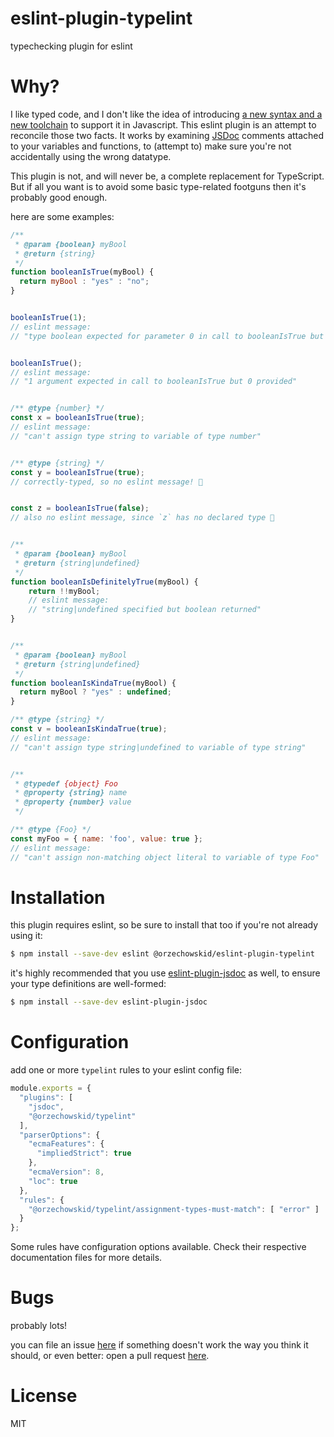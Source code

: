 # eslint-plugin-typelint
typechecking plugin for eslint

# Why?
I like typed code, and I don't like the idea of introducing [a new syntax and a new toolchain](https://www.typescriptlang.org/) to support it in Javascript.  This eslint plugin is an attempt to reconcile those two facts.  It works by examining [JSDoc](https://jsdoc.app/) comments attached to your variables and functions, to (attempt to) make sure you're not accidentally using the wrong datatype.

This plugin is not, and will never be, a complete replacement for TypeScript.  But if all you want is to avoid some basic type-related footguns then it's probably good enough.

here are some examples:

```javascript
/**
 * @param {boolean} myBool
 * @return {string}
 */
function booleanIsTrue(myBool) {
  return myBool : "yes" : "no";
}


booleanIsTrue(1);
// eslint message:
// "type boolean expected for parameter 0 in call to booleanIsTrue but number provided"


booleanIsTrue();
// eslint message:
// "1 argument expected in call to booleanIsTrue but 0 provided"


/** @type {number} */
const x = booleanIsTrue(true);
// eslint message:
// "can't assign type string to variable of type number"


/** @type {string} */
const y = booleanIsTrue(true);
// correctly-typed, so no eslint message! 🎉


const z = booleanIsTrue(false);
// also no eslint message, since `z` has no declared type 🤔


/**
 * @param {boolean} myBool
 * @return {string|undefined}
 */
function booleanIsDefinitelyTrue(myBool) {
    return !!myBool;
    // eslint message:
    // "string|undefined specified but boolean returned"
}


/**
 * @param {boolean} myBool
 * @return {string|undefined}
 */
function booleanIsKindaTrue(myBool) {
  return myBool ? "yes" : undefined;
}

/** @type {string} */
const v = booleanIsKindaTrue(true);
// eslint message:
// "can't assign type string|undefined to variable of type string"


/**
 * @typedef {object} Foo
 * @property {string} name
 * @property {number} value
 */

/** @type {Foo} */
const myFoo = { name: 'foo', value: true };
// eslint message:
// "can't assign non-matching object literal to variable of type Foo"
```

# Installation
this plugin requires eslint, so be sure to install that too if you're not already using it:
```bash
$ npm install --save-dev eslint @orzechowskid/eslint-plugin-typelint
```
it's highly recommended that you use [eslint-plugin-jsdoc](https://github.com/gajus/eslint-plugin-jsdoc) as well, to ensure your type definitions are well-formed:
```bash
$ npm install --save-dev eslint-plugin-jsdoc
```

# Configuration
add one or more `typelint` rules to your eslint config file:

```javascript
module.exports = {
  "plugins": [
    "jsdoc",
    "@orzechowskid/typelint"
  ],
  "parserOptions": {
    "ecmaFeatures": {
      "impliedStrict": true
    },
    "ecmaVersion": 8,
    "loc": true
  },
  "rules": {
    "@orzechowskid/typelint/assignment-types-must-match": [ "error" ]
  }
};
```

Some rules have configuration options available.  Check their respective documentation files for more details.

# Bugs
probably lots!

you can file an issue [here](https://github.com/orzechowskid/eslint-plugin-typelint/issues) if something doesn't work the way you think it should, or even better: open a pull request [here](https://github.com/orzechowskid/eslint-plugin-typelint/pulls).

# License
MIT
